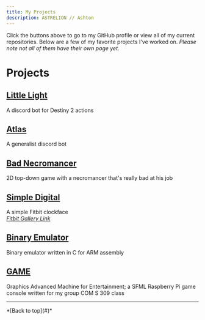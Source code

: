 ```yaml
---
title: My Projects
description: ASTRELION // Ashton
---
```


Click the buttons above to go to my GitHub profile or view all of my current repositories.
Below are a few of my favorite projects I've worked on. *Please note not all of them have their own page yet.*

# Projects

## [Little Light](Little-Light)
A discord bot for Destiny 2 actions

## [Atlas](Atlas)
A generalist discord bot

## [Bad Necromancer](BadNecromancer)
2D top-down game with a necromancer that's really bad at his job

## [Simple Digital](SimpleDigital)
A simple Fitbit clockface  
*[Fitbit Gallery Link](https://gallery.fitbit.com/details/a2573b74-3ab8-4d91-9ed3-cfcb9f02810d)*

## [Binary Emulator](BinaryEmulator)
Binary emulator written in C for ARM assembly

## [GAME](GAME)
Graphics Advanced Machine for Entertainment; a SFML Raspberry Pi game console written for my group COM S 309 class

<hr /> 
*[Back to top](#)*